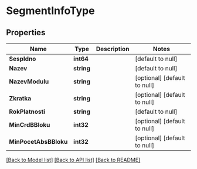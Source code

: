 # SegmentInfoType

## Properties
Name | Type | Description | Notes
------------ | ------------- | ------------- | -------------
**SespIdno** | **int64** |  | [default to null]
**Nazev** | **string** |  | [default to null]
**NazevModulu** | **string** |  | [optional] [default to null]
**Zkratka** | **string** |  | [optional] [default to null]
**RokPlatnosti** | **string** |  | [default to null]
**MinCrdBBloku** | **int32** |  | [optional] [default to null]
**MinPocetAbsBBloku** | **int32** |  | [optional] [default to null]

[[Back to Model list]](../README.md#documentation-for-models) [[Back to API list]](../README.md#documentation-for-api-endpoints) [[Back to README]](../README.md)

